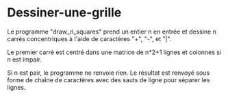# Dessiner-une-grille

Le programme "draw_n_squares" prend un entier n en entrée et dessine n carrés concentriques à l'aide de caractères "+", "-", et "|". 

Le premier carré est centré dans une matrice de n*2+1 lignes et colonnes si n est impair. 

Si n est pair, le programme ne renvoie rien. 
Le résultat est renvoyé sous forme de chaîne de caractères avec des sauts de ligne pour séparer les lignes.
